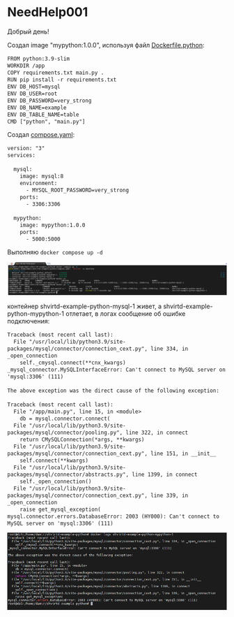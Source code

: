 # NeedHelp001
Добрый день!

Создал image "mypython:1.0.0", используя файл [Dockerfile.python](https://github.com/Granit16/NeedHelp001/blob/main/Dockerfile.python):

```
FROM python:3.9-slim
WORKDIR /app
COPY requirements.txt main.py .
RUN pip install -r requirements.txt
ENV DB_HOST=mysql
ENV DB_USER=root
ENV DB_PASSWORD=very_strong
ENV DB_NAME=example
ENV DB_TABLE_NAME=table
CMD ["python", "main.py"]
```


Создал [compose.yaml](https://github.com/Granit16/NeedHelp001/blob/main/compose.yaml):

```
version: "3"
services:

  mysql:
    image: mysql:8
    environment:
      - MYSQL_ROOT_PASSWORD=very_strong
    ports:
      - 3306:3306

  mypython:
    image: mypython:1.0.0
    ports:
      - 5000:5000
```

Выполняю `docker compose up -d`

![alt text](https://github.com/Granit16/NeedHelp001/blob/main/docker%20compose%20up%20-d.png?raw=true)

контейнер shvirtd-example-python-mysql-1 живет, а shvirtd-example-python-mypython-1 отлетает, в логах сообщение об ошибке подключения:
```
Traceback (most recent call last):
  File "/usr/local/lib/python3.9/site-packages/mysql/connector/connection_cext.py", line 334, in _open_connection
    self._cmysql.connect(**cnx_kwargs)
_mysql_connector.MySQLInterfaceError: Can't connect to MySQL server on 'mysql:3306' (111)

The above exception was the direct cause of the following exception:

Traceback (most recent call last):
  File "/app/main.py", line 15, in <module>
    db = mysql.connector.connect(
  File "/usr/local/lib/python3.9/site-packages/mysql/connector/pooling.py", line 322, in connect
    return CMySQLConnection(*args, **kwargs)
  File "/usr/local/lib/python3.9/site-packages/mysql/connector/connection_cext.py", line 151, in __init__
    self.connect(**kwargs)
  File "/usr/local/lib/python3.9/site-packages/mysql/connector/abstracts.py", line 1399, in connect
    self._open_connection()
  File "/usr/local/lib/python3.9/site-packages/mysql/connector/connection_cext.py", line 339, in _open_connection
    raise get_mysql_exception(
mysql.connector.errors.DatabaseError: 2003 (HY000): Can't connect to MySQL server on 'mysql:3306' (111)
```

![alt text](https://github.com/Granit16/NeedHelp001/blob/main/docker%20logs%20shvirtd-example-python-mypython-1.png?raw=true)
